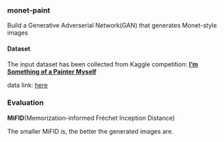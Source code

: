 ### monet-paint
Build a Generative Adverserial Network(GAN) that generates Monet-style images 

#### Dataset

The input dataset has been collected from Kaggle competition: **[I’m Something of a Painter Myself](https://www.kaggle.com/c/gan-getting-started)** 

data link: [here](https://www.kaggle.com/c/gan-getting-started/data)

### Evaluation
**MiFID**(Memorization-informed Fréchet Inception Distance)

The smaller MiFID is, the better the generated images are. 


